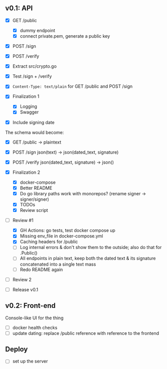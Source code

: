 ## v0.1: API

- [x] GET /public
  - [x] dummy endpoint
  - [x] connect private.pem, generate a public key
- [x] POST /sign
- [x] POST /verify
- [x] Extract src/crypto.go
- [x] Test /sign + /verify
- [x] `Content-Type: text/plain` for GET /public and POST /sign

- [x] Finalization 1
  - [x] Logging
  - [x] Swagger

- [x] Include signing date

The schema would become:

- [x] GET /public -> plaintext
- [x] POST /sign json(text) -> json(dated_text, signature)
- [x] POST /verify json(dated_text, signature) -> json()

- [x] Finalization 2
  - [x] docker-compose
  - [x] Better README
  - [x] Do go library paths work with monorepos? (rename signer -> signer/signer)
  - [x] TODOs
  - [x] Review script

- [ ] Review #1
  - [x] GH Actions: go tests, test docker compose up
  - [x] Missing env_file in docker-compose.yml
  - [x] Caching headers for /public
  - [ ] Log internal errors & don't show them to the outside; also do that for .Public()
  - [ ] All endpoints in plain text, keep both the dated text & its signature concatenated into a
        single text mass
  - [ ] Redo README again

- [ ] Review 2

- [ ] Release v0.1

## v0.2: Front-end

Console-like UI for the thing

- [ ] docker health checks
- [ ] update dating: replace /public reference with reference to the frontend

## Deploy

- [ ] set up the server
